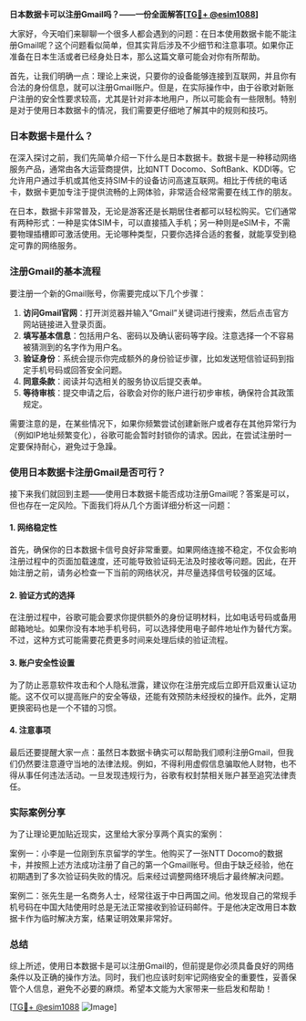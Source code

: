 **日本数据卡可以注册Gmail吗？——一份全面解答[[TG💪+ @esim1088](https://t.me/s/esim1088)]**

大家好，今天咱们来聊聊一个很多人都会遇到的问题：在日本使用数据卡能不能注册Gmail呢？这个问题看似简单，但其实背后涉及不少细节和注意事项。如果你正准备在日本生活或者已经身处日本，那么这篇文章可能会对你有所帮助。

首先，让我们明确一点：理论上来说，只要你的设备能够连接到互联网，并且你有合法的身份信息，就可以注册Gmail账户。但是，在实际操作中，由于谷歌对新账户注册的安全性要求较高，尤其是针对非本地用户，所以可能会有一些限制。特别是对于使用日本数据卡的情况，我们需要更仔细地了解其中的规则和技巧。

### 日本数据卡是什么？

在深入探讨之前，我们先简单介绍一下什么是日本数据卡。数据卡是一种移动网络服务产品，通常由各大运营商提供，比如NTT Docomo、SoftBank、KDDI等。它允许用户通过手机或其他支持SIM卡的设备访问高速互联网。相比于传统的电话卡，数据卡更加专注于提供流畅的上网体验，非常适合经常需要在线工作的朋友。

在日本，数据卡非常普及，无论是游客还是长期居住者都可以轻松购买。它们通常有两种形式：一种是实体SIM卡，可以直接插入手机；另一种则是eSIM卡，不需要物理插槽即可激活使用。无论哪种类型，只要你选择合适的套餐，就能享受到稳定可靠的网络服务。

### 注册Gmail的基本流程

要注册一个新的Gmail账号，你需要完成以下几个步骤：

1. **访问Gmail官网**：打开浏览器并输入“Gmail”关键词进行搜索，然后点击官方网站链接进入登录页面。
2. **填写基本信息**：包括用户名、密码以及确认密码等字段。注意选择一个不容易被猜测到的名字作为用户名。
3. **验证身份**：系统会提示你完成额外的身份验证步骤，比如发送短信验证码到指定手机号码或回答安全问题。
4. **同意条款**：阅读并勾选相关的服务协议后提交表单。
5. **等待审核**：提交申请之后，谷歌会对你的账户进行初步审核，确保符合其政策规定。

需要注意的是，在某些情况下，如果你频繁尝试创建新账户或者存在其他异常行为（例如IP地址频繁变化），谷歌可能会暂时封锁你的请求。因此，在尝试注册时一定要保持耐心，避免过于急躁。

### 使用日本数据卡注册Gmail是否可行？

接下来我们就回到主题——使用日本数据卡能否成功注册Gmail呢？答案是可以，但也存在一定风险。下面我们将从几个方面详细分析这一问题：

#### 1. 网络稳定性
首先，确保你的日本数据卡信号良好非常重要。如果网络连接不稳定，不仅会影响注册过程中的页面加载速度，还可能导致验证码无法及时接收等问题。因此，在开始注册之前，请务必检查一下当前的网络状况，并尽量选择信号较强的区域。

#### 2. 验证方式的选择
在注册过程中，谷歌可能会要求你提供额外的身份证明材料，比如电话号码或备用邮箱地址。如果你没有本地手机号码，可以选择使用电子邮件地址作为替代方案。不过，这种方式可能需要花费更多时间来处理后续的验证流程。

#### 3. 账户安全性设置
为了防止恶意软件攻击和个人隐私泄露，建议你在注册完成后立即开启双重认证功能。这不仅可以提高账户的安全等级，还能有效预防未经授权的操作。此外，定期更换密码也是一个不错的习惯。

#### 4. 注意事项
最后还要提醒大家一点：虽然日本数据卡确实可以帮助我们顺利注册Gmail，但我们仍然要注意遵守当地的法律法规。例如，不得利用虚假信息骗取他人财物，也不得从事任何违法活动。一旦发现违规行为，谷歌有权封禁相关账户甚至追究法律责任。

### 实际案例分享

为了让理论更加贴近现实，这里给大家分享两个真实的案例：

案例一：小李是一位刚到东京留学的学生。他购买了一张NTT Docomo的数据卡，并按照上述方法成功注册了自己的第一个Gmail账号。但由于缺乏经验，他在初期遇到了多次验证码失败的情况。后来经过调整网络环境后才最终解决问题。

案例二：张先生是一名商务人士，经常往返于中日两国之间。他发现自己的常规手机号码在中国大陆使用时总是无法正常接收到验证码邮件。于是他决定改用日本数据卡作为临时解决方案，结果证明效果非常好。

### 总结

综上所述，使用日本数据卡是可以注册Gmail的，但前提是你必须具备良好的网络条件以及正确的操作方法。同时，我们也应该时刻牢记网络安全的重要性，妥善保管个人信息，避免不必要的麻烦。希望本文能为大家带来一些启发和帮助！

[[TG💪+ @esim1088](https://t.me/s/esim1088) ![Image](https://i.postimg.cc/4NQfJmqS/Snipaste-2025-05-13-00-14-12.png)]